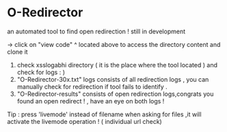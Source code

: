 # O-Redirector
 an automated tool to find open redirection ! still in development 
 
   -> click on "view code" ^ located above to access the directory content and clone it

1. check xsslogabhi directory ( it is the place where the tool located ) and check for logs  : )
2. "O-Redirector-30x.txt" logs consists of all redirection logs , you can manually check for redirection if tool fails to identify  .
3. "O-Redirector-results" consists of open redirection logs,congrats you found an open redirect ! , have an eye on both logs !

Tip : press 'livemode' instead of filename when asking for files ,it will activate the livemode operation ! ( individual url check)

